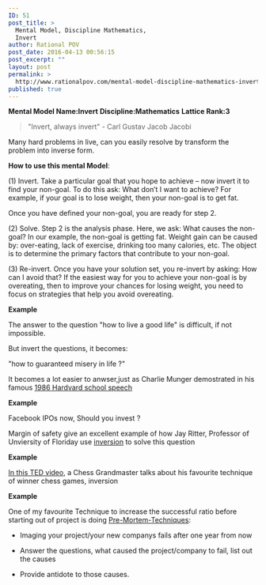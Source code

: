 ```yaml
---
ID: 51
post_title: >
  Mental Model, Discipline Mathematics,
  Invert
author: Rational POV
post_date: 2016-04-13 00:56:15
post_excerpt: ""
layout: post
permalink: >
  http://www.rationalpov.com/mental-model-discipline-mathematics-invert-2/
published: true
---
```

**Mental Model Name:Invert** **Discipline:Mathematics** **Lattice Rank:3**

> "Invert, always invert" - Carl Gustav Jacob Jacobi

Many hard problems in live, can you easily resolve by transform the problem into inverse form.

**How to use this mental Model**:

(1) Invert. Take a particular goal that you hope to achieve – now invert it to find your non-goal. To do this ask: What don’t I want to achieve? For example, if your goal is to lose weight, then your non-goal is to get fat.

Once you have defined your non-goal, you are ready for step 2.

(2) Solve. Step 2 is the analysis phase. Here, we ask: What causes the non-goal? In our example, the non-goal is getting fat. Weight gain can be caused by: over-eating, lack of exercise, drinking too many calories, etc. The object is to determine the primary factors that contribute to your non-goal.

(3) Re-invert. Once you have your solution set, you re-invert by asking: How can I avoid that? If the easiest way for you to achieve your non-goal is by overeating, then to improve your chances for losing weight, you need to focus on strategies that help you avoid overeating.

**Example**

The answer to the question "how to live a good life" is difficult, if not impossible.

But invert the questions, it becomes:

"how to guaranteed misery in life ?"

It becomes a lot easier to anwser,just as Charlie Munger demostrated in his famous [1986 Hardvard school speech][1]

**Example**

Facebook IPOs now, Should you invest ?

Margin of safety give an excellent example of how Jay Ritter, Professor of Unviersity of Floriday use [inversion][2] to solve this question

**Example**

[In this TED video][3], a Chess Grandmaster talks about his favourite technique of winner chess games, inversion

**Example**

One of my favourite Technique to increase the successful ratio before starting out of project is doing [Pre-Mortem-Techniques][4]:

*   Imaging your project/your new companys fails after one year from now

*   Answer the questions, what caused the project/company to fail, list out the causes

*   Provide antidote to those causes.

 [1]: http://www.biznews.com/thought-leaders/1986/06/13/charlie-mungers-speech-to-the-harvard-school-june-1986/
 [2]: http://amarginofsafety.com/2011/01/09/456/
 [3]: https://youtu.be/v34NqCbAA1c
 [4]: http://riskology.co/pre-mortem-technique/